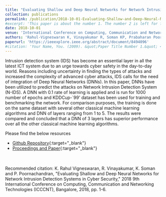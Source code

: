 ```yaml
---
title: "Evaluating Shallow and Deep Neural Networks for Network Intrusion Detection Systems in Cyber Security"
collection: publications
permalink: /publication/2018-10-01-Evaluating-Shallow-and-Deep-Neural-Networks-for-Network-Intrusion-Detection-Systems-in-Cyber-Security-1
#excerpt: 'This paper is about the number 1. The number 2 is left for future work.'
date: 2018-10-01
venue: 'International Conference on Computing, Communication and Networking Technologies (ICCCNT)'
authors: 'Rahul-Vigneswaran K, Vinayakumar R, Soman KP, Prabaharan Poornachandran'
paperurl: 'https://ieeexplore.ieee.org/abstract/document/8494096'
#citation: 'Your Name, You. (2009). &quot;Paper Title Number 1.&quot; <i>Journal 1</i>. 1(1).'
---
```

Intrusion detection system (IDS) has become an essential layer in all the latest ICT system due to an urge towards cyber safety in the day-to-day world. Reasons including uncertainty in finding the types of attacks and increased the complexity of advanced cyber attacks, IDS calls for the need of integration of Deep Neural Networks (DNNs). In this paper, DNNs have been utilized to predict the attacks on Network Intrusion Detection System (N-IDS). A DNN with 0.1 rate of learning is applied and is run for 1000 number of epochs and KDDCup-`99' dataset has been used for training and benchmarking the network. For comparison purposes, the training is done on the same dataset with several other classical machine learning algorithms and DNN of layers ranging from 1 to 5. The results were compared and concluded that a DNN of 3 layers has superior performance over all the other classical machine learning algorithms.

Please find the below resources
* [Github Repository](https://github.com/rahulvigneswaran/Intrusion-Detection-Systems){:target="_blank"}
* [Proceedings and Paper](https://ieeexplore.ieee.org/abstract/document/8494096){:target="_blank"}
<br>
<br>
Recommended citation: 
K. Rahul Vigneswaran, R. Vinayakumar, K. Soman and P. Poornachandran, "Evaluating Shallow and Deep Neural Networks for Network Intrusion Detection Systems in Cyber Security," 2018 9th International Conference on Computing, Communication and Networking Technologies (ICCCNT), Bangalore, 2018, pp. 1-6.
